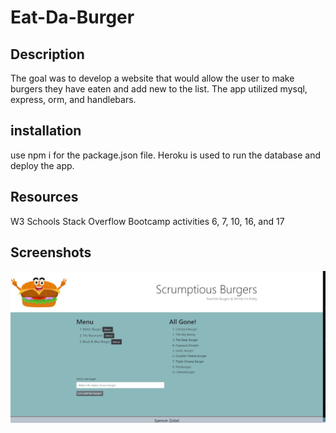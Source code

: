 # Eat-Da-Burger

## Description
The goal was to develop a website that would allow the user to make burgers they have eaten and add new to the list. The app utilized mysql, express, orm, and handlebars.

## installation 
use npm i for the package.json file. Heroku is used to run the database and deploy the app.

## Resources
W3 Schools
Stack Overflow
Bootcamp activities 6, 7, 10, 16, and 17

## Screenshots
<img src="./public/images/burgers-screenshot.jpg" alt="screenshot">